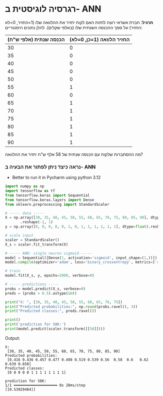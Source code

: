 
# רגרסיה לוגיסטית ב- ANN

**תרגיל**: 
חברת אשראי רוצה לחזות האם לקוח יחזיר את ההלוואה שלו (1=החזיר, 0=לא החזיר) על סמך ההכנסה השנתית שלו (באלפי שקלים). להלן נתונים היסטוריים:

| הכנסה שנתית (אלפי ש"ח) | החזיר הלוואה (1=כן, 0=לא) |
|------------------------|---------------------------|
| 30                     | 0                         |
| 35                     | 0                         |
| 40                     | 0                         |
| 45                     | 0                         |
| 50                     | 0                         |
| 55                     | 1                         |
| 60                     | 0                         |
| 65                     | 1                         |
| 70                     | 1                         |
| 75                     | 1                         |
| 80                     | 1                         |
| 85                     | 1                         |
| 90                     | 1                         |

מה ההסתברות שלקוח עם הכנסה שנתית של 58 אלף ש"ח יחזיר את ההלוואה?

### נראה כיצד ניתן לפתור את הבעיה ב- ANN

* Better to run it in Pycharm using python 3.12

```python
import numpy as np
import tensorflow as tf
from tensorflow.keras import Sequential
from tensorflow.keras.layers import Dense
from sklearn.preprocessing import StandardScaler

# ----- data -----
X = np.array([30, 35, 40, 45, 50, 55, 60, 65, 70, 75, 80, 85, 90], dtype=float)\
       .reshape(-1, 1)
y = np.array([0, 0, 0, 0, 0, 1, 0, 1, 1, 1, 1, 1, 1], dtype=float).reshape(-1, 1)

# scale input
scaler = StandardScaler()
X_s = scaler.fit_transform(X)

# ----- ANN: single neuron sigmoid -----
model = Sequential([Dense(1, activation='sigmoid', input_shape=(1,))])
model.compile(optimizer='adam', loss='binary_crossentropy', metrics=['accuracy'])

# train
model.fit(X_s, y, epochs=2000, verbose=0)

# ----- predictions -----
probs = model.predict(X_s, verbose=0)
preds = (probs > 0.5).astype(int)

print("X: ", [30, 35, 40, 45, 50, 55, 60, 65, 70, 75])
print("Predicted probabilities:", np.round(probs.ravel(), 3))
print("Predicted classes:", preds.ravel())

print()
print('prediction for 58K:')
print(model.predict(scaler.transform([[58]])))
```

Output:
```
X:  
 [30, 35, 40, 45, 50, 55, 60, 65, 70, 75, 80, 85, 90]
Predicted probabilities: 
 [0.416 0.436 0.457 0.477 0.498 0.519 0.539 0.56  0.58  0.6   0.62  0.639 0.658]
Predicted classes: 
 [0 0 0 0 0 1 1 1 1 1 1 1 1]

prediction for 58K:
1/1 ━━━━━━━━━━━━━━━━━━━━ 0s 28ms/step
[[0.53929484]]
```

